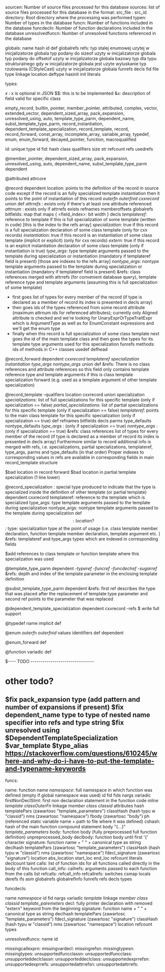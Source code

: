sourcen: Number of source files processed for this database
sources: list of source files processed for this database in the format:
	src_file : src_id
directory: Root directory where the processing was performed
typen: Number of types in the database
funcn: Number of functions included in the database
funcdecln: Number of function declarations included in the database
unresolvedfuncn: Number of unresolved functions referenced in the database

globals:
name
hash
id
def
globalrefs
refs:
  typ stalej enumowej uzytej w inicjalizatorze globala
  typ podany do sizeof uzyty w inicjalizatorze globala
  typ podany do offsetof uzyty w inicjalizatorze globala
  bazowy typ dla typu strukturalnego gdy w inicjalizatorze globala jest uzyte wyluskanie
  typ rzutowania (CStyleCast) uzyty w inicjalizatorze globala
funrefs
decls
fid
file
type
linkage
location
deftype
hasinit
init
literals

types:

*x* : x is optional in JSON
$$: this is to be implemented
&x: description of field valid for specific class

empty_record, builtin, pointer, member_pointer, attributed, complex, vector, extended_vector, dependent_sized_array, pack_expansion, unresolved_using, auto, template_type_parm, dependent_name, subst_template_type_parm, record_instantiation, dependent_template_specialization, record_template, record, record_forward, const_array, incomplete_array, variable_array, typedef, enum, enum_forward, decayed_pointer, function, macroqualified

id: unique type id
fid: 
hash
class
qualifiers
size
str
refcount
refs
usedrefs

@member_pointer, dependent_sized_array, pack_expansion, unresolved_using, auto, dependent_name, subst_template_type_parm
dependent

@attributed
attrcore

@record
dependent
location: points to the definition of the record in source code except if the record is an fully specialized template instantiation then it points to the point of instantiation of this record
*outerfn*
*outerfnid*
*cxxrecord*
union
def
*attrrefs* : exists only if there's at least one attribute referenced
*attrnum* : exists only if attrrefs exists
refnames
memberoffsets
globalrefs
bitfields: map that maps { <field_index>: bit width }
decls
*templateref*: reference to template if this is full specialization of some template (written in code) [this is the index to the refs array]
*specialization*: true if this record is a full specialization declaration of some class template (only for cxx records)
*instantiation*: true if this record is an instantiation of some class template (implicit or explicit) (only for cxx records)
*extern*: true if this record is an explicit instantiation declaration of some class template (only if instantiation is true)
*type_args*: type template arguments passed to the template during specialization or instantiation (mandatory if templateref field is present) [those are indexes to the refs array]
*nontype_args*: nontype template arguments passed to the template during specialization or instantiation (mandatory if templateref field is present)
&refs: class references merged with attrrefs (for convenient database query), template reference type and template arguments (assuming this is full specialization of some template)
- first goes list of types for every member of the record (if type is declared as a member of record its index is presented in decls array)
- then goes ids of the types referenced from some record attribute (maximum attrnum ids for referenced attributes); currently only Aligned attribute is checked and we're looking for UnaryExprOrTypeTraitExpr which is ArgumentType as well as for EnumConstant expressions and we'll get the enum type
- finally when this record is full specialization of some class template next goes the id of the main template class and then goes the types for its template type arguments used for this specialization
funrefs
methods: ids of methods in C++ classes
usedef
defhead

@record_forward
dependent
*cxxrecord*
*templateref*
*specialization*
*instantiation*
*type_args*
*nontype_args*
union
def
&refs: There is no class references and attribute references so this field only contains template reference type and template arguments if this is class template specialization forward (e.g. used as a template argument of other template specialization)

@record_template
-qualifiers
location
cxxrecord
union
specialization
*specializations*: list of full specializations for this specific template (only if specialization == false)
*partial_specializations*: list of partial specializations for this specific template (only if specialization == false)
*templateref*: points to the main class template for this specific specialization (only if specialization == true)
def
refnames
bitfields
decls
parms
type_defaults
nontype_defaults
*type_args* : (only if specialization == true)
*nontype_args* : (only if specialization == true)
&refs: 
class references
list of types for every member of the record (if type is declared as a member of record its index is presented in decls array)
Furthermore similar to record additional info is merged with refs, i.e. specializations, partial specializations, templateref, type_args, parms and type_defaults (in that order)
Proper indexes to corresponding values in refs are available in corresponding fields in main record_template structure

$bad location in record forward
$bad location in partial template specialization (1 line lower)

@record_specialization : special type produced to indicate that the type is specialized inside the definition of other template (or partial template)
dependent
cxxrecord
templateref: reference to the template which is specialized
type_args: type template arguments passed to the template during specialization
nontype_args: nontype template arguments passed to the template during specialization
def
$$: location?
$$: type: specialization type at the point of usage (i.e. class template member declaration, function template member declaration, template argument etc. )
&refs: templateref and type_args types which are indexed in corresponding fields

$add references to class template or function template where this specialization was used

@template_type_parm
dependent
-*typeref*
-*funcref*
-*funcdeclref*
-*sugarref*
&refs: depth and index of the template parameter in the enclosing template definition

@subst_template_type_parm
dependent
&refs: first ref describes the type that was placed after the replacement of template type parameter and second ref points to the parameter that was replaced

@dependent_template_specialization
dependent
cxxrecord
-refs
$ write full support

@typedef
name
implicit
def

@enum
*outerfn*
*outerfnid*
values
identifiers
def
dependent

@enum_forward
def

@function
variadic
def


$---- TODO --------------------------------
# other todo?
$fix pack_expansion type (add pattern and number of expansions if present)
$fix dependent_name type to type of nested name specifier into refs and type string
$fix unresolved using
$DependentTemplateSpecialization
$var_template
$type_alias
https://stackoverflow.com/questions/610245/where-and-why-do-i-have-to-put-the-template-and-typename-keywords
--------------------------------------------


funcs:

name: function name
*namespace*: full namespace in which function was defined (empty if global namespace was used)
id
fid
fids
nargs
variadic
firstNonDeclStmt: first non declaration statement in the function code
*inline*
*template*
*classOuterFn*
linkage
*member*
*class*
*classid*
attributes
hash
	templatePars (zawartosc "template_parameters")
	classHash (hash typu w "classid")
	nms (zawartosc "namespace")
	fbody (zawartosc "body")
	ph (referenced static variable name + path to file where it was defined)
cshash: hash of the main function compound statement body "{...}"
*template_parameters*
body: function body (fully preprocessed full function definition)
unpreprocessed_body
declbody: function body until first '{' character
signature: function name + " " + canonical type as string
declhash
	templatePars (zawartosc "template_parameters")
	classHash (hash typu w "classid")
	nms (zawartosc "namespace")
	fdecl_signature (zawartosc "signature")
location
abs_location
start_loc
end_loc
refcount
literals
declcount
taint
calls: list of function ids for all functions called directly in the body of this function
call_info: 
callrefs: arguments passed to each function from the calls list
refcalls: 
refcall_info
refcallrefs: 
switches
csmap
locals
derefs
ifs
asm
globalrefs
globalrefInfo
funrefs
refs
decls
types



funcdecls:

name
*namespace*
id
fid
nargs
variadic
*template*
linkage
*member*
*class*
*classid*
*template_paremeters*
decl: fully printer declaration with removed "extern" keyword from the beginning
signature: function name + " " + canonical type as string
declhash
	templatePars (zawartosc "template_parameters")
	fdecl_signature (zawartosc "signature")
	classHash (hash typu w "classid")
	nms (zawartosc "namespace")
location
refcount
types


unresolvedfuncs:
name
id


missingcallexprn:
missingvardecl:
missingrefsn:
missingtypesn:
missingtypes:
unsupportedfuncclassn:
unsupportedfuncclass:
unsupporteddeclclassn:
unsupporteddeclclass:
unsupportedexprrefsn:
unsupportedexprrefs:
unsupportedattrrefsn:
unsupportedattrrefs:
